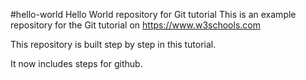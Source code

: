 #hello-world 
Hello World repository for Git tutorial
This is an example repository for the Git tutorial on https://www.w3schools.com

This repository is built step by step in this tutorial.

It now includes steps for github.
